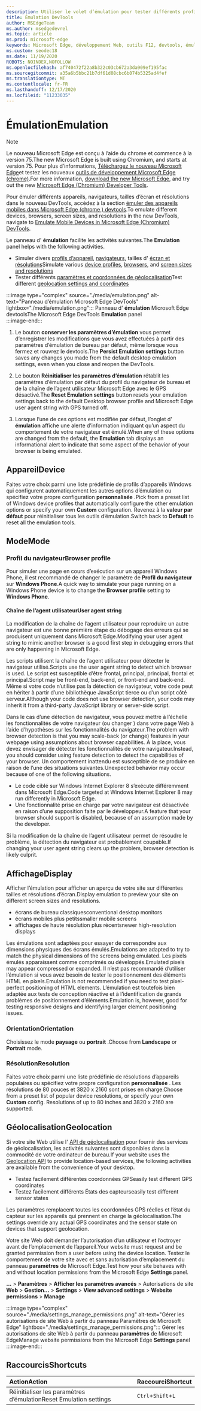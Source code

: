 ```yaml
---
description: Utiliser le volet d’émulation pour tester différents profils de navigateur, tailles d’écran et résolutions, et coordonnées d’emplacement GPS
title: Émulation DevTools
author: MSEdgeTeam
ms.author: msedgedevrel
ms.topic: article
ms.prod: microsoft-edge
keywords: Microsoft Edge, développement Web, outils F12, devtools, émulation d’appareil, conception réactive, géolocalisation, résolution
ms.custom: seodec18
ms.date: 11/19/2020
ROBOTS: NOINDEX,NOFOLLOW
ms.openlocfilehash: af740472f22a8b322c03cb672a3da909ef195fac
ms.sourcegitcommit: a35a6b5bbc21b7df61d08cbc6b074b5325ad4fef
ms.translationtype: MT
ms.contentlocale: fr-FR
ms.lasthandoff: 12/17/2020
ms.locfileid: "11233035"
---
```

# <span data-ttu-id="83577-104">Émulation</span><span class="sxs-lookup"><span data-stu-id="83577-104">Emulation</span></span>  

> [!NOTE]
> <span data-ttu-id="83577-105">Le nouveau Microsoft Edge est conçu à l’aide du chrome et commence à la version 75.</span><span class="sxs-lookup"><span data-stu-id="83577-105">The new Microsoft Edge is built using Chromium, and starts at version 75.</span></span>  <span data-ttu-id="83577-106">Pour plus d’informations, [Téléchargez le nouveau Microsoft Edge][MicrosoftNewEdge]et testez les nouveaux [outils de développement Microsoft Edge (chrome)][DevtoolsGuideChromium].</span><span class="sxs-lookup"><span data-stu-id="83577-106">For more information, [download the new Microsoft Edge][MicrosoftNewEdge], and try out the new [Microsoft Edge (Chromium) Developer Tools][DevtoolsGuideChromium].</span></span>  
> 
> <span data-ttu-id="83577-107">Pour émuler différents appareils, navigateurs, tailles d’écran et résolutions dans le nouveau DevTools, accédez à la section [émuler des appareils mobiles dans Microsoft Edge \(chrome \) devtools][DevtoolsGuideChromiumDeviceMode].</span><span class="sxs-lookup"><span data-stu-id="83577-107">To emulate different devices, browsers, screen sizes, and resolutions in the new DevTools, navigate to [Emulate Mobile Devices in Microsoft Edge \(Chromium\) DevTools][DevtoolsGuideChromiumDeviceMode].</span></span>  

<span data-ttu-id="83577-108">Le panneau d' **émulation** facilite les activités suivantes.</span><span class="sxs-lookup"><span data-stu-id="83577-108">The **Emulation** panel helps with the following activities.</span></span>    

*   <span data-ttu-id="83577-109">Simuler divers [profils d’appareil](#device), [navigateurs](#browser-profile), tailles d' [écran et résolutions](#display)</span><span class="sxs-lookup"><span data-stu-id="83577-109">Simulate various [device profiles](#device), [browsers](#browser-profile), and [screen sizes and resolutions](#display)</span></span>  
*   <span data-ttu-id="83577-110">Tester différents [paramètres et coordonnées de géolocalisation](#geolocation)</span><span class="sxs-lookup"><span data-stu-id="83577-110">Test different [geolocation settings and coordinates](#geolocation)</span></span>  

:::image type="complex" source="./media/emulation.png" alt-text="Panneau d’émulation Microsoft Edge DevTools" lightbox="./media/emulation.png":::
   <span data-ttu-id="83577-112">Panneau d' **émulation** Microsoft Edge devtools</span><span class="sxs-lookup"><span data-stu-id="83577-112">The Microsoft Edge DevTools **Emulation** panel</span></span>  
:::image-end:::  

1.  <span data-ttu-id="83577-113">Le bouton **conserver les paramètres d’émulation** vous permet d’enregistrer les modifications que vous avez effectuées à partir des paramètres d’émulation de bureau par défaut, même lorsque vous fermez et rouvrez le devtools.</span><span class="sxs-lookup"><span data-stu-id="83577-113">The **Persist Emulation settings** button saves any changes you made from the default desktop emulation settings, even when you close and reopen the DevTools.</span></span>  

1.  <span data-ttu-id="83577-114">Le bouton **Réinitialiser les paramètres d’émulation** rétablit les paramètres d’émulation par défaut du profil du navigateur de bureau et de la chaîne de l’agent utilisateur Microsoft Edge avec le GPS désactivé.</span><span class="sxs-lookup"><span data-stu-id="83577-114">The **Reset Emulation settings** button resets your emulation settings back to the default Desktop browser profile and Microsoft Edge user agent string with GPS turned off.</span></span>  

1.  <span data-ttu-id="83577-115">Lorsque l’une de ces options est modifiée par défaut, l’onglet d' **émulation** affiche une alerte d’information indiquant qu’un aspect du comportement de votre navigateur est émulé.</span><span class="sxs-lookup"><span data-stu-id="83577-115">When any of these options are changed from the default, the **Emulation** tab displays an informational alert to indicate that some aspect of the behavior of your browser is being emulated.</span></span>  

## <span data-ttu-id="83577-116">Appareil</span><span class="sxs-lookup"><span data-stu-id="83577-116">Device</span></span>  

<span data-ttu-id="83577-117">Faites votre choix parmi une liste prédéfinie de profils d’appareils Windows qui configurent automatiquement les autres options d’émulation ou spécifiez votre propre configuration **personnalisée** .</span><span class="sxs-lookup"><span data-stu-id="83577-117">Pick from a preset list of Windows device profiles that automatically configure the other emulation options or specify your own **Custom** configuration.</span></span>  <span data-ttu-id="83577-118">Revenez à la **valeur par défaut** pour réinitialiser tous les outils d’émulation.</span><span class="sxs-lookup"><span data-stu-id="83577-118">Switch back to **Default** to reset all the emulation tools.</span></span>  

## <span data-ttu-id="83577-119">Mode</span><span class="sxs-lookup"><span data-stu-id="83577-119">Mode</span></span>  

### <span data-ttu-id="83577-120">Profil du navigateur</span><span class="sxs-lookup"><span data-stu-id="83577-120">Browser profile</span></span>  

<span data-ttu-id="83577-121">Pour simuler une page en cours d’exécution sur un appareil Windows Phone, il est recommandé de changer le paramètre de **Profil du navigateur** sur **Windows Phone**.</span><span class="sxs-lookup"><span data-stu-id="83577-121">A quick way to simulate your page running on a Windows Phone device is to change the **Browser profile** setting to **Windows Phone**.</span></span>  

#### <span data-ttu-id="83577-122">Chaîne de l’agent utilisateur</span><span class="sxs-lookup"><span data-stu-id="83577-122">User agent string</span></span>  

<span data-ttu-id="83577-123">La modification de la chaîne de l’agent utilisateur pour reproduire un autre navigateur est une bonne première étape du débogage des erreurs qui se produisent uniquement dans Microsoft Edge.</span><span class="sxs-lookup"><span data-stu-id="83577-123">Modifying your user agent string to mimic another browser is a good first step in debugging errors that are only happening in Microsoft Edge.</span></span>  

<span data-ttu-id="83577-124">Les scripts utilisent la chaîne de l’agent utilisateur pour détecter le navigateur utilisé.</span><span class="sxs-lookup"><span data-stu-id="83577-124">Scripts use the user agent string to detect which browser is used.</span></span>  <span data-ttu-id="83577-125">Le script est susceptible d’être frontal, principal, principal, frontal et principal.</span><span class="sxs-lookup"><span data-stu-id="83577-125">Script may be front-end, back-end, or front-end and back-end.</span></span>  <span data-ttu-id="83577-126">Même si votre code n’utilise pas la détection de navigateur, votre code peut en hériter à partir d’une bibliothèque JavaScript tierce ou d’un script côté serveur.</span><span class="sxs-lookup"><span data-stu-id="83577-126">Although your code does not use browser detection, your code may inherit it from a third-party JavaScript library or server-side script.</span></span>  

<span data-ttu-id="83577-127">Dans le cas d’une détection de navigateur, vous pouvez mettre à l’échelle les fonctionnalités de votre navigateur (ou changer \) dans votre page Web à l’aide d’hypothèses sur les fonctionnalités du navigateur.</span><span class="sxs-lookup"><span data-stu-id="83577-127">The problem with browser detection is that you may scale-back \(or change\) features in your webpage using assumptions about browser capabilities.</span></span> <span data-ttu-id="83577-128">À la place, vous devez envisager de détecter les fonctionnalités de votre navigateur.</span><span class="sxs-lookup"><span data-stu-id="83577-128">Instead, you should consider using feature detection to detect the capabilities of your browser.</span></span>  <span data-ttu-id="83577-129">Un comportement inattendu est susceptible de se produire en raison de l’une des situations suivantes.</span><span class="sxs-lookup"><span data-stu-id="83577-129">Unexpected behavior may occur because of one of the following situations.</span></span>  

*   <span data-ttu-id="83577-130">Le code ciblé sur Windows Internet Explorer 8 s’exécute différemment dans Microsoft Edge.</span><span class="sxs-lookup"><span data-stu-id="83577-130">Code targeted at Windows Internet Explorer 8 may run differently in Microsoft Edge.</span></span>  
*   <span data-ttu-id="83577-131">Une fonctionnalité prise en charge par votre navigateur est désactivée en raison d’une supposition faite par le développeur.</span><span class="sxs-lookup"><span data-stu-id="83577-131">A feature that your browser should support is disabled, because of an assumption made by the developer.</span></span>  

<span data-ttu-id="83577-132">Si la modification de la chaîne de l’agent utilisateur permet de résoudre le problème, la détection du navigateur est probablement coupable.</span><span class="sxs-lookup"><span data-stu-id="83577-132">If changing your user agent string clears up the problem, browser detection is likely culprit.</span></span>  

## <span data-ttu-id="83577-133">Affichage</span><span class="sxs-lookup"><span data-stu-id="83577-133">Display</span></span>  

<span data-ttu-id="83577-134">Afficher l’émulation pour afficher un aperçu de votre site sur différentes tailles et résolutions d’écran.</span><span class="sxs-lookup"><span data-stu-id="83577-134">Display emulation to preview your site on different screen sizes and resolutions.</span></span>  

*   <span data-ttu-id="83577-135">écrans de bureau classiques</span><span class="sxs-lookup"><span data-stu-id="83577-135">conventional desktop monitors</span></span>  
*   <span data-ttu-id="83577-136">écrans mobiles plus petits</span><span class="sxs-lookup"><span data-stu-id="83577-136">smaller mobile screens</span></span>  
*   <span data-ttu-id="83577-137">affichages de haute résolution plus récents</span><span class="sxs-lookup"><span data-stu-id="83577-137">newer high-resolution displays</span></span>  

<span data-ttu-id="83577-138">Les émulations sont adaptées pour essayer de correspondre aux dimensions physiques des écrans émulés.</span><span class="sxs-lookup"><span data-stu-id="83577-138">Emulations are adapted to try to match the physical dimensions of the screens being emulated.</span></span>  <span data-ttu-id="83577-139">Les pixels émulés apparaissent comme comprimés ou développés.</span><span class="sxs-lookup"><span data-stu-id="83577-139">Emulated pixels may appear compressed or expanded.</span></span> <span data-ttu-id="83577-140">Il n’est pas recommandé d’utiliser l’émulation si vous avez besoin de tester le positionnement des éléments HTML en pixels.</span><span class="sxs-lookup"><span data-stu-id="83577-140">Emulation is not recommended if you need to test pixel-perfect positioning of HTML elements.</span></span>  <span data-ttu-id="83577-141">L’émulation est toutefois bien adaptée aux tests de conception réactive et à l’identification de grands problèmes de positionnement d’éléments.</span><span class="sxs-lookup"><span data-stu-id="83577-141">Emulation is, however, good for testing responsive designs and identifying larger element positioning issues.</span></span>  

### <span data-ttu-id="83577-142">Orientation</span><span class="sxs-lookup"><span data-stu-id="83577-142">Orientation</span></span>  

<span data-ttu-id="83577-143">Choisissez le mode **paysage** ou **portrait** .</span><span class="sxs-lookup"><span data-stu-id="83577-143">Choose from **Landscape** or **Portrait** mode.</span></span>  

### <span data-ttu-id="83577-144">Résolution</span><span class="sxs-lookup"><span data-stu-id="83577-144">Resolution</span></span>  

<span data-ttu-id="83577-145">Faites votre choix parmi une liste prédéfinie de résolutions d’appareils populaires ou spécifiez votre propre configuration **personnalisée** .  Les résolutions de 80 pouces et 3820 x 2160 sont prises en charge.</span><span class="sxs-lookup"><span data-stu-id="83577-145">Choose from a preset list of popular device resolutions, or specify your own **Custom** config.  Resolutions of up to 80 inches and 3820 x 2160 are supported.</span></span>  

## <span data-ttu-id="83577-146">Géolocalisation</span><span class="sxs-lookup"><span data-stu-id="83577-146">Geolocation</span></span>  

<span data-ttu-id="83577-147">Si votre site Web utilise l' [API de géolocalisation][MdnGeolocationUsing] pour fournir des services de géolocalisation, les activités suivantes sont disponibles dans la commodité de votre ordinateur de bureau.</span><span class="sxs-lookup"><span data-stu-id="83577-147">If your website uses the [Geolocation API][MdnGeolocationUsing] to provide location-based services, the following activities are available from the convenience of your desktop.</span></span>  

*   <span data-ttu-id="83577-148">Testez facilement différentes coordonnées GPS</span><span class="sxs-lookup"><span data-stu-id="83577-148">easily test different GPS coordinates</span></span>  
*   <span data-ttu-id="83577-149">Testez facilement différents États des capteurs</span><span class="sxs-lookup"><span data-stu-id="83577-149">easily test different sensor states</span></span>  

<span data-ttu-id="83577-150">Les paramètres remplacent toutes les coordonnées GPS réelles et l’état du capteur sur les appareils qui prennent en charge la géolocalisation.</span><span class="sxs-lookup"><span data-stu-id="83577-150">The settings override any actual GPS coordinates and the sensor state on devices that support geolocation.</span></span>  

<span data-ttu-id="83577-151">Votre site Web doit demander l’autorisation d’un utilisateur et l’octroyer avant de l’emplacement de l’appareil.</span><span class="sxs-lookup"><span data-stu-id="83577-151">Your website must request and be granted permission from a user before using the device location.</span></span>  <span data-ttu-id="83577-152">Testez le comportement de votre site avec et sans autorisation d’emplacement du panneau **paramètres** de Microsoft Edge.</span><span class="sxs-lookup"><span data-stu-id="83577-152">Test how your site behaves with and without location permissions from the Microsoft Edge **Settings** panel.</span></span>  

<span data-ttu-id="83577-153">**...** >  **Paramètres**  >  **Afficher les paramètres avancés**  >  Autorisations de site **Web**  >  **Gestion**</span><span class="sxs-lookup"><span data-stu-id="83577-153">**...** > **Settings** > **View advanced settings** > **Website permissions** > **Manage**</span></span>  

:::image type="complex" source="./media/settings_manage_permissions.png" alt-text="Gérer les autorisations de site Web à partir du panneau Paramètres de Microsoft Edge" lightbox="./media/settings_manage_permissions.png":::
   <span data-ttu-id="83577-155">Gérer les autorisations de site Web à partir du panneau **paramètres** de Microsoft Edge</span><span class="sxs-lookup"><span data-stu-id="83577-155">Manage website permissions from the Microsoft Edge **Settings** panel</span></span>  
:::image-end:::  

## <span data-ttu-id="83577-156">Raccourcis</span><span class="sxs-lookup"><span data-stu-id="83577-156">Shortcuts</span></span>

| <span data-ttu-id="83577-157">Action</span><span class="sxs-lookup"><span data-stu-id="83577-157">Action</span></span>  | <span data-ttu-id="83577-158">Raccourci</span><span class="sxs-lookup"><span data-stu-id="83577-158">Shortcut</span></span>  |  
|:--- |:--- |  
| <span data-ttu-id="83577-159">Réinitialiser les paramètres d’émulation</span><span class="sxs-lookup"><span data-stu-id="83577-159">Reset Emulation settings</span></span> | `Ctrl`+`Shift`+`L` |  

<!-- links -->  


[DevtoolsGuideChromium]: /microsoft-edge/devtools-guide-chromium "Outils de développement Microsoft Edge (chrome) | Documents Microsoft"  
[DevtoolsGuideChromiumDeviceMode]: /microsoft-edge/devtools-guide-chromium/device-mode "Émuler des appareils mobiles dans Microsoft Edge DevTools | Documents Microsoft"  

[MicrosoftNewEdge]: https://www.microsoft.com/edge "Télécharger le nouveau navigateur Microsoft Edge"  

[MdnGeolocationUsing]: https://developer.mozilla.org/docs/Web/API/Geolocation/Using_geolocation "API de géolocalisation | MDN"  

